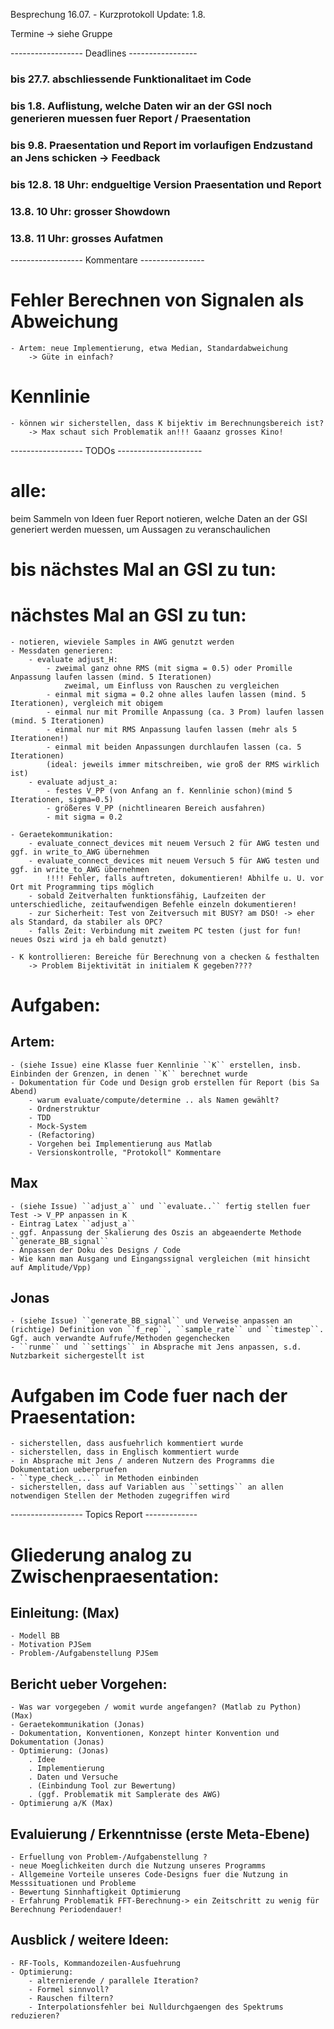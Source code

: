 Besprechung 16.07. - Kurzprotokoll
Update: 1.8.

Termine -> siehe Gruppe

------------------ Deadlines -----------------
### bis 27.7. abschliessende Funktionalitaet im Code 

### bis 1.8. Auflistung, welche Daten wir an der GSI noch generieren muessen fuer Report / Praesentation

### bis 9.8. Praesentation und Report im vorlaufigen Endzustand an Jens schicken -> Feedback

### bis 12.8. 18 Uhr: endgueltige Version Praesentation und Report

### 13.8. 10 Uhr: grosser Showdown
### 13.8. 11 Uhr: grosses Aufatmen

------------------ Kommentare ----------------

# Fehler Berechnen von Signalen als Abweichung
	- Artem: neue Implementierung, etwa Median, Standardabweichung
		-> Güte in einfach?

# Kennlinie
	- können wir sicherstellen, dass K bijektiv im Berechnungsbereich ist?
		-> Max schaut sich Problematik an!!! Gaaanz grosses Kino!

------------------ TODOs ---------------------
# alle: 
beim Sammeln von Ideen fuer Report notieren, welche Daten an der GSI generiert werden muessen, um Aussagen zu veranschaulichen

# bis nächstes Mal an GSI zu tun:

# nächstes Mal an GSI zu tun:
	- notieren, wieviele Samples in AWG genutzt werden
	- Messdaten generieren:
		- evaluate adjust_H:
			- zweimal ganz ohne RMS (mit sigma = 0.5) oder Promille Anpassung laufen lassen (mind. 5 Iterationen)
				zweimal, um Einfluss von Rauschen zu vergleichen
			- einmal mit sigma = 0.2 ohne alles laufen lassen (mind. 5 Iterationen), vergleich mit obigem
			- einmal nur mit Promille Anpassung (ca. 3 Prom) laufen lassen (mind. 5 Iterationen)
			- einmal nur mit RMS Anpassung laufen lassen (mehr als 5 Iterationen!)
			- einmal mit beiden Anpassungen durchlaufen lassen (ca. 5 Iterationen)
			(ideal: jeweils immer mitschreiben, wie groß der RMS wirklich ist)
		- evaluate adjust_a:
			- festes V_PP (von Anfang an f. Kennlinie schon)(mind 5 Iterationen, sigma=0.5)
			- größeres V_PP (nichtlinearen Bereich ausfahren)
			- mit sigma = 0.2 
	
	- Geraetekommunikation: 
		- evaluate_connect_devices mit neuem Versuch 2 für AWG testen und ggf. in write_to_AWG übernehmen
		- evaluate_connect_devices mit neuem Versuch 5 für AWG testen und ggf. in write_to_AWG übernehmen
			!!!! Fehler, falls auftreten, dokumentieren! Abhilfe u. U. vor Ort mit Programming tips möglich
		- sobald Zeitverhalten funktionsfähig, Laufzeiten der unterschiedliche, zeitaufwendigen Befehle einzeln dokumentieren!
		- zur Sicherheit: Test von Zeitversuch mit BUSY? am DSO! -> eher als Standard, da stabiler als OPC?
		- falls Zeit: Verbindung mit zweitem PC testen (just for fun! neues Oszi wird ja eh bald genutzt)
			
	- K kontrollieren: Bereiche für Berechnung von a checken & festhalten
		-> Problem Bijektivität in initialem K gegeben????


# Aufgaben:

## Artem:
	- (siehe Issue) eine Klasse fuer Kennlinie ``K`` erstellen, insb. Einbinden der Grenzen, in denen ``K`` berechnet wurde
	- Dokumentation für Code und Design grob erstellen für Report (bis Sa Abend)
		- warum evaluate/compute/determine .. als Namen gewählt?
		- Ordnerstruktur
		- TDD
		- Mock-System
		- (Refactoring)
		- Vorgehen bei Implementierung aus Matlab
		- Versionskontrolle, "Protokoll" Kommentare
	
## Max 
	- (siehe Issue) ``adjust_a`` und ``evaluate..`` fertig stellen fuer Test -> V_PP anpassen in K
	- Eintrag Latex ``adjust_a``
	- ggf. Anpassung der Skalierung des Oszis an abgeaenderte Methode ``generate_BB_signal``
	- Anpassen der Doku des Designs / Code
	- Wie kann man Ausgang und Eingangssignal vergleichen (mit hinsicht auf Amplitude/Vpp)
	
## Jonas
	- (siehe Issue) ``generate_BB_signal`` und Verweise anpassen an (richtige) Definition von ``f_rep``, ``sample_rate`` und ``timestep``. Ggf. auch verwandte Aufrufe/Methoden gegenchecken
	- ``runme`` und ``settings`` in Absprache mit Jens anpassen, s.d. Nutzbarkeit sichergestellt ist
	
# Aufgaben im Code fuer nach der Praesentation:
	- sicherstellen, dass ausfuehrlich kommentiert wurde 
	- sicherstellen, dass in Englisch kommentiert wurde
	- in Absprache mit Jens / anderen Nutzern des Programms die Dokumentation ueberpruefen
	- ``type_check_...`` in Methoden einbinden
	- sicherstellen, dass auf Variablen aus ``settings`` an allen notwendigen Stellen der Methoden zugegriffen wird

	
------------------ Topics Report -------------
# Gliederung analog zu Zwischenpraesentation:

## Einleitung: (Max)
	- Modell BB
	- Motivation PJSem
	- Problem-/Aufgabenstellung PJSem
	
## Bericht ueber Vorgehen:
	- Was war vorgegeben / womit wurde angefangen? (Matlab zu Python) (Max)
	- Geraetekommunikation (Jonas)
	- Dokumentation, Konventionen, Konzept hinter Konvention und Dokumentation (Jonas)
	- Optimierung: (Jonas)
		. Idee
		. Implementierung
		. Daten und Versuche
		. (Einbindung Tool zur Bewertung)
		. (ggf. Problematik mit Samplerate des AWG)
	- Optimierung a/K (Max)

## Evaluierung / Erkenntnisse (erste Meta-Ebene)
	- Erfuellung von Problem-/Aufgabenstellung ?
	- neue Moeglichkeiten durch die Nutzung unseres Programms
	- Allgemeine Vorteile unseres Code-Designs fuer die Nutzung in Messsituationen und Probleme
	- Bewertung Sinnhaftigkeit Optimierung
	- Erfahrung Problematik FFT-Berechnung-> ein Zeitschritt zu wenig für Berechnung Periodendauer!
	
## Ausblick / weitere Ideen:
	- RF-Tools, Kommandozeilen-Ausfuehrung
	- Optimierung:
		- alternierende / parallele Iteration?
		- Formel sinnvoll?
		- Rauschen filtern?
		- Interpolationsfehler bei Nulldurchgaengen des Spektrums reduzieren?
	